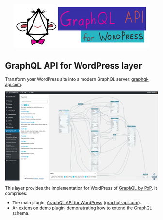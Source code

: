 <p align="center"><img src="plugins/graphql-api-for-wp/assets/img/graphql-api-logo-with-name.jpg" width="450" /></p>

# GraphQL API for WordPress layer

Transform your WordPress site into a modern GraphQL server: [graphql-api.com](https://graphql-api.com).

![The interactive schema visualizer](plugins/graphql-api-for-wp/docs/images/interactive-schema.png)

This layer provides the implementation for WordPress of [GraphQL by PoP](https://graphql-by-pop.com/). It comprises:

- The main plugin, [GraphQL API for WordPress](plugins/graphql-api-for-wp) ([graphql-api.com](https://graphql-api.com)).
- An [extension demo](layers/GraphQLAPIForWP/plugins/extension-demo) plugin, demonstrating how to extend the GraphQL schema.
